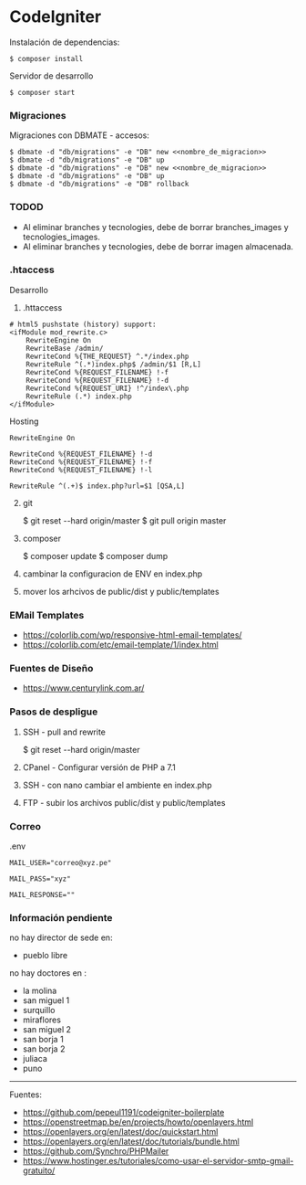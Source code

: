 # CodeIgniter

Instalación de dependencias:

    $ composer install

Servidor de desarrollo

    $ composer start

### Migraciones

Migraciones con DBMATE - accesos:

    $ dbmate -d "db/migrations" -e "DB" new <<nombre_de_migracion>>
    $ dbmate -d "db/migrations" -e "DB" up
    $ dbmate -d "db/migrations" -e "DB" new <<nombre_de_migracion>>
    $ dbmate -d "db/migrations" -e "DB" up
    $ dbmate -d "db/migrations" -e "DB" rollback

### TODOD

+ Al eliminar branches y tecnologies, debe de borrar branches_images y tecnologies_images.
+ Al eliminar branches y tecnologies, debe de borrar imagen almacenada.

### .htaccess

Desarrollo

1. .httaccess

```
# html5 pushstate (history) support:
<ifModule mod_rewrite.c>
    RewriteEngine On
    RewriteBase /admin/
    RewriteCond %{THE_REQUEST} ^.*/index.php 
    RewriteRule ^(.*)index.php$ /admin/$1 [R,L] 
    RewriteCond %{REQUEST_FILENAME} !-f
    RewriteCond %{REQUEST_FILENAME} !-d
    RewriteCond %{REQUEST_URI} !^/index\.php
    RewriteRule (.*) index.php
</ifModule>
```

Hosting

```
RewriteEngine On

RewriteCond %{REQUEST_FILENAME} !-d
RewriteCond %{REQUEST_FILENAME} !-f
RewriteCond %{REQUEST_FILENAME} !-l

RewriteRule ^(.+)$ index.php?url=$1 [QSA,L]
```

2. git

    $ git reset --hard origin/master
    $ git pull origin master

3. composer

    $ composer update
    $ composer dump

3. cambinar la configuracion de ENV en index.php

4. mover los arhcivos de public/dist y public/templates

### EMail Templates

+ https://colorlib.com/wp/responsive-html-email-templates/
+ https://colorlib.com/etc/email-template/1/index.html

### Fuentes de Diseño

+ https://www.centurylink.com.ar/

### Pasos de despligue

1. SSH - pull and rewrite

    $ git reset --hard origin/master

2. CPanel - Configurar versión de PHP a 7.1

3. SSH - con nano cambiar el ambiente en index.php

4. FTP - subir los archivos public/dist y public/templates


### Correo

.env

    MAIL_USER="correo@xyz.pe"

    MAIL_PASS="xyz"

    MAIL_RESPONSE=""

### Información pendiente

no hay director de sede en:

+ pueblo libre

no hay doctores en :

+ la molina
+ san miguel 1
+ surquillo
+ miraflores
+ san miguel 2
+ san borja 1
+ san borja 2
+ juliaca
+ puno

---

Fuentes:

+ https://github.com/pepeul1191/codeigniter-boilerplate
+ https://openstreetmap.be/en/projects/howto/openlayers.html
+ https://openlayers.org/en/latest/doc/quickstart.html
+ https://openlayers.org/en/latest/doc/tutorials/bundle.html
+ https://github.com/Synchro/PHPMailer
+ https://www.hostinger.es/tutoriales/como-usar-el-servidor-smtp-gmail-gratuito/